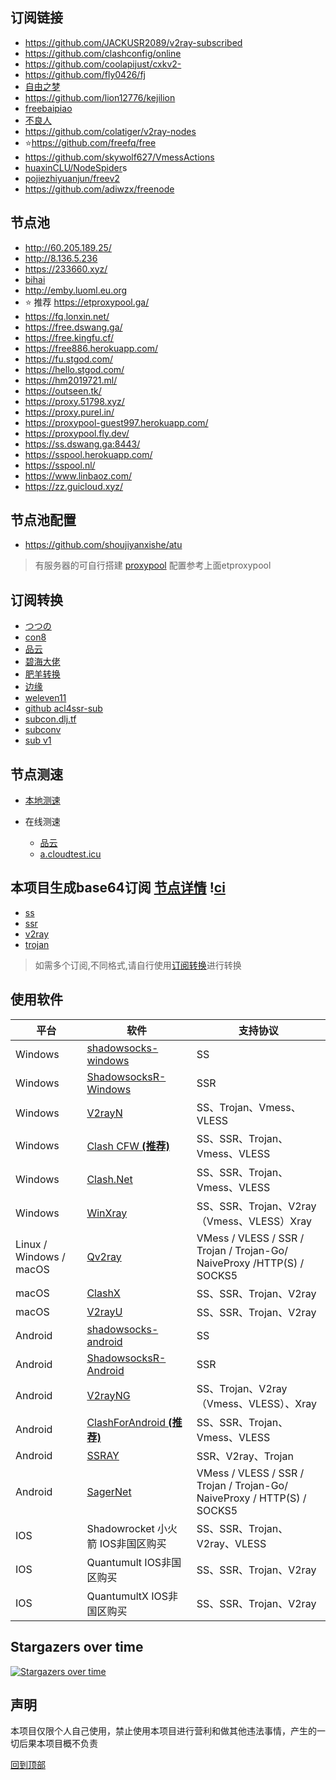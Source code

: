 ##  <span id="top">订阅链接</span>

- https://github.com/JACKUSR2089/v2ray-subscribed
- https://github.com/clashconfig/online
- https://github.com/coolapijust/cxkv2-
- https://github.com/fly0426/fj
- <a href="https://github.com/zyzmzyz/free-nodes" target="_blank">自由之梦</a>
- https://github.com/lion12776/kejilion
- <a href="https://github.com/freebaipiao/freebaipiao" target="_blank">freebaipiao</a>
- <a href="https://github.com/bujilangren/cangku/" target="_blank">不良人</a>
- https://github.com/colatiger/v2ray-nodes
- :star:https://github.com/freefq/free
- https://github.com/skywolf627/VmessActions
- <a href="https://github.com/huaxinCLUB/NodeSpider" target="_blank">huaxinCLU/NodeSpider</a>s
- <a href="https://github.com/pojiezhiyuanjun/freev2" target="_blank">pojiezhiyuanjun/freev2</a>  
- https://github.com/adiwzx/freenode

## 节点池

- http://60.205.189.25/
- http://8.136.5.236
- https://233660.xyz/
- <a href="https://proxies.bihai.cf" target="_blank">bihai</a>
- http://emby.luoml.eu.org
- :star: 推荐​ https://etproxypool.ga/   
- https://fq.lonxin.net/
- https://free.dswang.ga/
- https://free.kingfu.cf/
- https://free886.herokuapp.com/
- https://fu.stgod.com/
- https://hello.stgod.com/
- https://hm2019721.ml/
- https://outseen.tk/
- https://proxy.51798.xyz/
- https://proxy.purel.in/
- https://proxypool-guest997.herokuapp.com/
- https://proxypool.fly.dev/
- https://ss.dswang.ga:8443/
- https://sspool.herokuapp.com/
- https://sspool.nl/
- https://www.linbaoz.com/
- https://zz.guicloud.xyz/

## 节点池配置 
- https://github.com/shoujiyanxishe/atu

> 有服务器的可自行搭建 <a href="https://github.com/Leon406/proxypool" target="_blank">proxypool</a>  配置参考上面etproxypool

## <span id="subCon">订阅转换</span>

- <a href=" https://sub.tsutsu.cc/" target="_blank">つつの</a>  
- <a href="https://www.con8.tk/" target="_blank">con8</a>
- <a href="https://id9.cc/" target="_blank">品云</a>
- <a href="https://sub.bihai.ml/" target="_blank">碧海大佬</a>
- <a href="https://sub.mcwy.cloud/" target="_blank">肥羊转换</a>
- <a href=" https://bianyuan.xyz/" target="_blank">边缘</a>
- <a href="https://sub.weleven11.com/" target="_blank">weleven11</a>
- <a href="https://acl4ssr-sub.github.io/" target="_blank">github acl4ssr-sub</a>
- <a href="https://subcon.dlj.tf/" target="_blank">subcon.dlj.tf</a>
- <a href="https://subconv.ml/" target="_blank">subconv</a>
- <a href="https://sub.v1.mk/" target="_blank">sub v1</a>

## 节点测速

- <a href="https://github.com/tindy2013/stairspeedtest-reborn" target="_blank">本地测速</a>

- 在线测速
  - <a href="http://gz.cloudtest.cc/" target="_blank">品云</a>
  - <a href="http://a.cloudtest.icu/" target="_blank">a.cloudtest.icu</a> 

## 本项目生成base64订阅 <a href="./sub/info.md" target="_blank">节点详情</a>  !<a href="https://github.com/Leon406/Sub/actions/workflows/ci.yml/badge.svg" target="_blank">ci</a>


- <a href="https://raw.fastgit.org/Leon406/Sub/master/sub/share/ss" target="_blank">ss</a> 
- <a href="https://raw.fastgit.org/Leon406/Sub/master/sub/share/ssr" target="_blank">ssr</a> 
- <a href="https://raw.fastgit.org/Leon406/Sub/master/sub/share/v2" target="_blank">v2ray</a> 
- <a href="https://raw.fastgit.org/Leon406/Sub/master/sub/share/tr" target="_blank">trojan</a>  

> 如需多个订阅,不同格式,请自行使用<a href="#subCon" target="_blank">订阅转换</a>进行转换

## 使用软件

| 平台                    | 软件                                                         | 支持协议                                                     |
| ----------------------- | ------------------------------------------------------------ | ------------------------------------------------------------ |
| Windows                 | <a href="https://github.com/shadowsocks/shadowsocks-windows/releases" target="_blank">shadowsocks-windows</a> | SS                                                           |
| Windows                 | <a href="https://github.com/HMBSbige/ShadowsocksR-Windows/releases" target="_blank">ShadowsocksR-Windows</a> | SSR                                                          |
| Windows                 | <a href="https://github.com/2dust/v2rayN/releases" target="_blank">V2rayN</a>           | SS、Trojan、Vmess、VLESS                                     |
| Windows                 | <a href="https://github.com/Fndroid/clash_for_windows_pkg/releases" target="_blank">Clash CFW  **(推荐)**</a> | SS、SSR、Trojan、Vmess、VLESS                                |
| Windows                 | <a href="https://github.com/ClashDotNetFramework/ClashDotNetFramework/releases/" target="_blank">Clash.Net</a> | SS、SSR、Trojan、Vmess、VLESS                                |
| Windows                 | <a href="https://github.com/TheMRLL/winxray/releases" target="_blank">WinXray</a>       | SS、SSR、Trojan、V2ray（Vmess、VLESS）Xray                   |
| Linux / Windows / macOS | <a href="https://github.com/Qv2ray/Qv2ray/releases" target="_blank">Qv2ray</a>          | VMess / VLESS / SSR / Trojan / Trojan-Go/ NaiveProxy /HTTP(S) / SOCKS5 |
| macOS                   | <a href="https://github.com/yichengchen/clashX/releases" target="_blank">ClashX</a>     | SS、SSR、Trojan、V2ray                                       |
| macOS                   | <a href="https://github.com/yanue/V2rayU/releases" target="_blank">V2rayU</a>           | SS、SSR、Trojan、V2ray                                       |
| Android                 | <a href="https://github.com/shadowsocks/shadowsocks-android/releases" target="_blank">shadowsocks-android</a> | SS                                                           |
| Android                 | <a href="https://github.com/HMBSbige/ShadowsocksR-Android/releases" target="_blank">ShadowsocksR-Android</a> | SSR                                                          |
| Android                 | <a href="https://github.com/2dust/v2rayNG/releases" target="_blank">V2rayNG</a>         | SS、Trojan、V2ray（Vmess、VLESS）、Xray                      |
| Android                 | <a href="https://github.com/Kr328/ClashForAndroid/releases" target="_blank">ClashForAndroid  **(推荐)**</a> | SS、SSR、Trojan、Vmess、VLESS                                |
| Android                 | <a href="https://github.com/xxf098/shadowsocksr-v2ray-trojan-android/releases" target="_blank">SSRAY</a> | SSR、V2ray、Trojan                                           |
| Android                 | <a href="https://github.com/SagerNet/SagerNet/releases" target="_blank">SagerNet</a>    | VMess / VLESS / SSR / Trojan / Trojan-Go/ NaiveProxy / HTTP(S) / SOCKS5 |
| IOS                     | Shadowrocket 小火箭  IOS非国区购买                           | SS、SSR、Trojan、V2ray、VLESS                                |
| IOS                     | Quantumult  IOS非国区购买                                    | SS、SSR、Trojan、V2ray                                       |
| IOS                     | QuantumultX  IOS非国区购买                                   | SS、SSR、Trojan、V2ray                                       |

## Stargazers over time

[![Stargazers over time](https://starchart.cc/Leon406/Sub.svg)](https://starchart.cc/Leon406/Sub)


## 声明

本项目仅限个人自己使用，禁止使用本项目进行营利和做其他违法事情，产生的一切后果本项目概不负责


<a href="#top" target="_blank">回到顶部</a>

